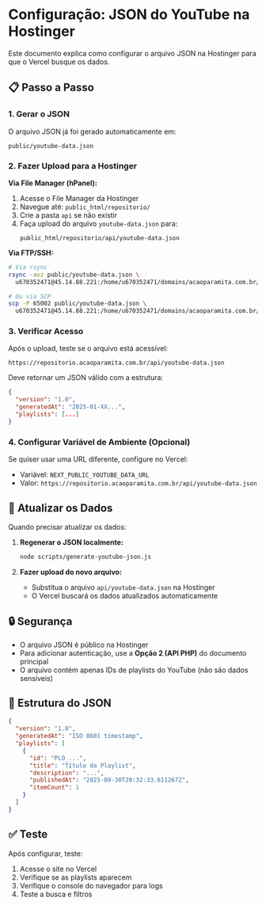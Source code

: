# Configuração: JSON do YouTube na Hostinger

Este documento explica como configurar o arquivo JSON na Hostinger para que o Vercel busque os dados.

## 📋 Passo a Passo

### 1. Gerar o JSON

O arquivo JSON já foi gerado automaticamente em:
```
public/youtube-data.json
```

### 2. Fazer Upload para a Hostinger

**Via File Manager (hPanel):**
1. Acesse o File Manager da Hostinger
2. Navegue até: `public_html/repositorio/`
3. Crie a pasta `api` se não existir
4. Faça upload do arquivo `youtube-data.json` para:
   ```
   public_html/repositorio/api/youtube-data.json
   ```

**Via FTP/SSH:**
```bash
# Via rsync
rsync -avz public/youtube-data.json \
  u670352471@45.14.88.221:/home/u670352471/domains/acaoparamita.com.br/public_html/repositorio/api/

# Ou via SCP
scp -P 65002 public/youtube-data.json \
  u670352471@45.14.88.221:/home/u670352471/domains/acaoparamita.com.br/public_html/repositorio/api/
```

### 3. Verificar Acesso

Após o upload, teste se o arquivo está acessível:
```
https://repositorio.acaoparamita.com.br/api/youtube-data.json
```

Deve retornar um JSON válido com a estrutura:
```json
{
  "version": "1.0",
  "generatedAt": "2025-01-XX...",
  "playlists": [...]
}
```

### 4. Configurar Variável de Ambiente (Opcional)

Se quiser usar uma URL diferente, configure no Vercel:
- Variável: `NEXT_PUBLIC_YOUTUBE_DATA_URL`
- Valor: `https://repositorio.acaoparamita.com.br/api/youtube-data.json`

## 🔄 Atualizar os Dados

Quando precisar atualizar os dados:

1. **Regenerar o JSON localmente:**
   ```bash
   node scripts/generate-youtube-json.js
   ```

2. **Fazer upload do novo arquivo:**
   - Substitua o arquivo `api/youtube-data.json` na Hostinger
   - O Vercel buscará os dados atualizados automaticamente

## 🔒 Segurança

- O arquivo JSON é público na Hostinger
- Para adicionar autenticação, use a **Opção 2 (API PHP)** do documento principal
- O arquivo contém apenas IDs de playlists do YouTube (não são dados sensíveis)

## 📝 Estrutura do JSON

```json
{
  "version": "1.0",
  "generatedAt": "ISO 8601 timestamp",
  "playlists": [
    {
      "id": "PLO_...",
      "title": "Título da Playlist",
      "description": "...",
      "publishedAt": "2025-09-30T20:32:33.611267Z",
      "itemCount": 1
    }
  ]
}
```

## ✅ Teste

Após configurar, teste:
1. Acesse o site no Vercel
2. Verifique se as playlists aparecem
3. Verifique o console do navegador para logs
4. Teste a busca e filtros

